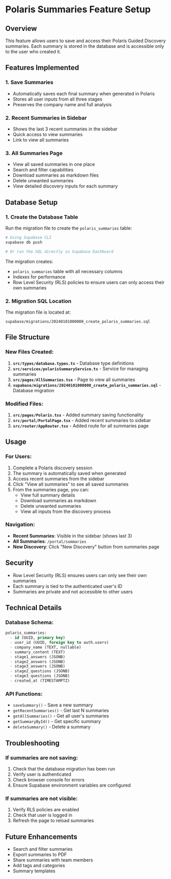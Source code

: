 # Polaris Summaries Feature Setup

## Overview
This feature allows users to save and access their Polaris Guided Discovery summaries. Each summary is stored in the database and is accessible only to the user who created it.

## Features Implemented

### 1. **Save Summaries**
- Automatically saves each final summary when generated in Polaris
- Stores all user inputs from all three stages
- Preserves the company name and full analysis

### 2. **Recent Summaries in Sidebar**
- Shows the last 3 recent summaries in the sidebar
- Quick access to view summaries
- Link to view all summaries

### 3. **All Summaries Page**
- View all saved summaries in one place
- Search and filter capabilities
- Download summaries as markdown files
- Delete unwanted summaries
- View detailed discovery inputs for each summary

## Database Setup

### 1. Create the Database Table

Run the migration file to create the `polaris_summaries` table:

```bash
# Using Supabase CLI
supabase db push

# Or run the SQL directly in Supabase Dashboard
```

The migration creates:
- `polaris_summaries` table with all necessary columns
- Indexes for performance
- Row Level Security (RLS) policies to ensure users can only access their own summaries

### 2. Migration SQL Location
The migration file is located at:
```
supabase/migrations/20240101000000_create_polaris_summaries.sql
```

## File Structure

### New Files Created:
1. **`src/types/database.types.ts`** - Database type definitions
2. **`src/services/polarisSummaryService.ts`** - Service for managing summaries
3. **`src/pages/AllSummaries.tsx`** - Page to view all summaries
4. **`supabase/migrations/20240101000000_create_polaris_summaries.sql`** - Database migration

### Modified Files:
1. **`src/pages/Polaris.tsx`** - Added summary saving functionality
2. **`src/portal/PortalPage.tsx`** - Added recent summaries to sidebar
3. **`src/router/AppRouter.tsx`** - Added route for all summaries page

## Usage

### For Users:
1. Complete a Polaris discovery session
2. The summary is automatically saved when generated
3. Access recent summaries from the sidebar
4. Click "View all summaries" to see all saved summaries
5. From the summaries page, you can:
   - View full summary details
   - Download summaries as markdown
   - Delete unwanted summaries
   - View all inputs from the discovery process

### Navigation:
- **Recent Summaries**: Visible in the sidebar (shows last 3)
- **All Summaries**: `/portal/summaries`
- **New Discovery**: Click "New Discovery" button from summaries page

## Security
- Row Level Security (RLS) ensures users can only see their own summaries
- Each summary is tied to the authenticated user's ID
- Summaries are private and not accessible to other users

## Technical Details

### Database Schema:
```sql
polaris_summaries:
  - id (UUID, primary key)
  - user_id (UUID, foreign key to auth.users)
  - company_name (TEXT, nullable)
  - summary_content (TEXT)
  - stage1_answers (JSONB)
  - stage2_answers (JSONB)
  - stage3_answers (JSONB)
  - stage2_questions (JSONB)
  - stage3_questions (JSONB)
  - created_at (TIMESTAMPTZ)
```

### API Functions:
- `saveSummary()` - Save a new summary
- `getRecentSummaries()` - Get last N summaries
- `getAllSummaries()` - Get all user's summaries
- `getSummaryById()` - Get specific summary
- `deleteSummary()` - Delete a summary

## Troubleshooting

### If summaries are not saving:
1. Check that the database migration has been run
2. Verify user is authenticated
3. Check browser console for errors
4. Ensure Supabase environment variables are configured

### If summaries are not visible:
1. Verify RLS policies are enabled
2. Check that user is logged in
3. Refresh the page to reload summaries

## Future Enhancements
- Search and filter summaries
- Export summaries to PDF
- Share summaries with team members
- Add tags and categories
- Summary templates
